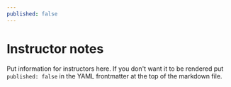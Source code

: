 ```yaml
---
published: false
---
```


# Instructor notes

Put information for instructors here. If you don't want it to be rendered put `published: false` in the YAML frontmatter at the top of the markdown file.

